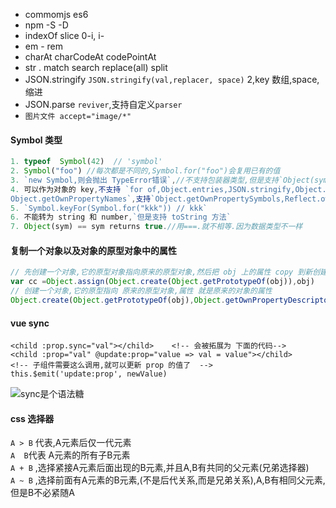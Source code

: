 - commomjs es6  
- npm -S -D   
- indexOf slice 0-i, i-  
- em - rem    
- charAt charCodeAt codePointAt  
- str . match search replace(all) split  
- JSON.stringify `JSON.stringify(val,replacer, space)` 2,key 数组,space,缩进   
- JSON.parse `reviver`,支持自定义`parser`  
- `图片文件 accept="image/*" `

#### Symbol 类型
```js
1. typeof  Symbol(42)  // 'symbol'  
2. Symbol("foo") //每次都是不同的,Symbol.for("foo")会复用已有的值  
3. `new Symbol,则会抛出 TypeError错误`,//不支持包装器类型,但是支持`Object(sym)`    
4. 可以作为对象的 key,不支持 `for of,Object.entries,JSON.stringify,Object.keys/valus,    
Object.getOwnPropertyNames`,支持`Object.getOwnPropertySymbols,Reflect.ownKeys`  
5. `Symbol.keyFor(Symbol.for("kkk")) // kkk`  
6. 不能转为 string 和 number,`但是支持 toString 方法`  
7. Object(sym) == sym returns true.//用===.就不相等.因为数据类型不一样
```

#### 复制一个对象以及对象的原型对象中的属性  
```js
// 先创建一个对象,它的原型对象指向原来的原型对象,然后把 obj 上的属性 copy 到新创建的对象上去
var cc =Object.assign(Object.create(Object.getPrototypeOf(obj)),obj)
// 创建一个对象,它的原型指向 原来的原型对象,属性 就是原来的对象的属性
Object.create(Object.getPrototypeOf(obj),Object.getOwnPropertyDescriptors(obj))
```

#### vue sync
```vue
<child :prop.sync="val"></child>    <!-- 会被拓展为 下面的代码-->  
<child :prop="val" @update:prop="value => val = value"></child>  
<!-- 子组件需要这么调用,就可以更新 prop 的值了  -->
this.$emit('update:prop', newValue)        
```
![sync是个语法糖](https://s1.ax1x.com/2020/07/22/UHdWM4.png)

#### css 选择器 
`A > B` 代表,A元素后仅一代元素       
`A  B`代表 A元素的所有子B元素       
`A + B` ,选择紧接A元素后面出现的B元素,并且A,B有共同的父元素(兄弟选择器)    
`A ~ B` ,选择前面有A元素的B元素,(不是后代关系,而是兄弟关系),A,B有相同父元素,但是B不必紧随A      
